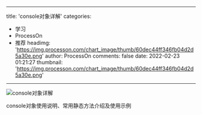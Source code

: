 
---
title: 'console对象详解'
categories: 
 - 学习
 - ProcessOn
 - 推荐
headimg: 'https://img.processon.com/chart_image/thumb/60dec44ff346fb04d2d5a30e.png'
author: ProcessOn
comments: false
date: 2022-02-23 01:21:27
thumbnail: 'https://img.processon.com/chart_image/thumb/60dec44ff346fb04d2d5a30e.png'
---

<div>   
<img class="thumb" alt="console对象详解" src="https://img.processon.com/chart_image/thumb/60dec44ff346fb04d2d5a30e.png" referrerpolicy="no-referrer">
<p>console对象使用说明、常用静态方法介绍及使用示例</p>  
</div>
            